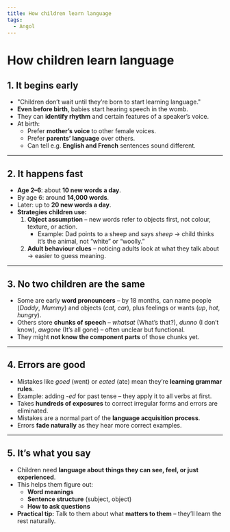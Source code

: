 ```yaml
---
title: How children learn language
tags:
  - Angol
---
```


# How children learn language

## 1. It begins early

- "Children don’t wait until they’re born to start learning language."
- **Even before birth**, babies start hearing speech in the womb.
- They can **identify rhythm** and certain features of a speaker’s voice.
- At birth:
    - Prefer **mother’s voice** to other female voices.
    - Prefer **parents’ language** over others.
    - Can tell e.g. **English and French** sentences sound different.

---

## 2. It happens fast

- **Age 2–6**: about **10 new words a day**.
- By age 6: around **14,000 words**.
- Later: up to **20 new words a day**.
- **Strategies children use:**
    1. **Object assumption** – new words refer to objects first, not colour, texture, or action.
        - Example: Dad points to a sheep and says _sheep_ → child thinks it’s the animal, not “white” or “woolly.”
    2. **Adult behaviour clues** – noticing adults look at what they talk about → easier to guess meaning.

---

## 3. No two children are the same

- Some are early **word pronouncers** – by 18 months, can name people (_Daddy_, _Mummy_) and objects (_cat_, _car_), plus feelings or wants (_up_, _hot_, _hungry_).
- Others store **chunks of speech** – _whatsat_ (What’s that?), _dunno_ (I don’t know), _awgone_ (It’s all gone) – often unclear but functional.
- They might **not know the component parts** of those chunks yet.

---

## 4. Errors are good

- Mistakes like _goed_ (went) or _eated_ (ate) mean they’re **learning grammar rules**.
- Example: adding _-ed_ for past tense – they apply it to all verbs at first.
- Takes **hundreds of exposures** to correct irregular forms and errors are eliminated.
- Mistakes are a normal part of the **language acquisition process**.
- Errors **fade naturally** as they hear more correct examples.

---

## 5. It’s what you say

- Children need **language about things they can see, feel, or just experienced**.
- This helps them figure out:
    - **Word meanings**
    - **Sentence structure** (subject, object)
    - **How to ask questions**
- **Practical tip:** Talk to them about what **matters to them** – they’ll learn the rest naturally.